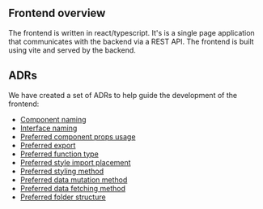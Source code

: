 ## Frontend overview

The frontend is written in react/typescript. It's is a single page application that communicates with the backend via a REST API. The frontend is built using vite and served by the backend.

## ADRs

We have created a set of ADRs to help guide the development of the frontend:

* [Component naming](./ADR/component-naming.md)
* [Interface naming](./ADR/interface-naming.md)
* [Preferred component props usage](./ADR/preferred-component-props-usage.md)
* [Preferred export](./ADR/preferred-export.md)
* [Preferred function type](./ADR/preferred-function-type.md)
* [Preferred style import placement](./ADR/preferred-styles-import-placement.md)
* [Preferred styling method](./ADR/preferred-styling-method.md)
* [Preferred data mutation method](./ADR/preferred-data-mutation-method.md)
* [Preferred data fetching method](./ADR/preferred-data-fetching-method.md)
* [Preferred folder structure](./ADR/preferred-folder-structure.md)

